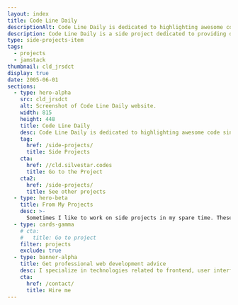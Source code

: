 ```yaml
---
layout: index
title: Code Line Daily
descriptionAlt: Code Line Daily is dedicated to highlighting awesome code single-liners.
description: Code Line Daily is a side project dedicated to providing daily single-liners to help developers improve skills and knowledge in the field of web development.
type: side-projects-item
tags:
  - projects
  - jamstack
thumbnail: cld_jrsdct
display: true
date: 2005-06-01
sections:
  - type: hero-alpha
    src: cld_jrsdct
    alt: Screenshot of Code Line Daily website.
    width: 815
    height: 448
    title: Code Line Daily
    desc: Code Line Daily is dedicated to highlighting awesome code single-liners.
    tag:
      href: /side-projects/
      title: Side Projects
    cta:
      href: //cld.silvestar.codes
      title: Go to the Project
    cta2:
      href: /side-projects/
      title: See other projects
  - type: hero-beta
    title: From My Projects
    desc: >-
      Sometimes I like to work on side projects in my spare time. These are my other open-source side projects.
  - type: cards-gamma
    # cta:
    #   title: Go to project
    filter: projects
    exclude: true
  - type: banner-alpha
    title: Get professional web development advice
    desc: I specialize in technologies related to frontend, user interface, and website development.
    cta:
      href: /contact/
      title: Hire me
---
```

